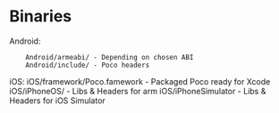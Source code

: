 Binaries
========

Android:

		Android/armeabi/ - Depending on chosen ABI
		Android/include/ - Poco headers
		
iOS:
		iOS/framework/Poco.famework - Packaged Poco ready for Xcode
		iOS/iPhoneOS/ - Libs & Headers for arm
		iOS/iPhoneSimulator - Libs & Headers for iOS Simulator
		